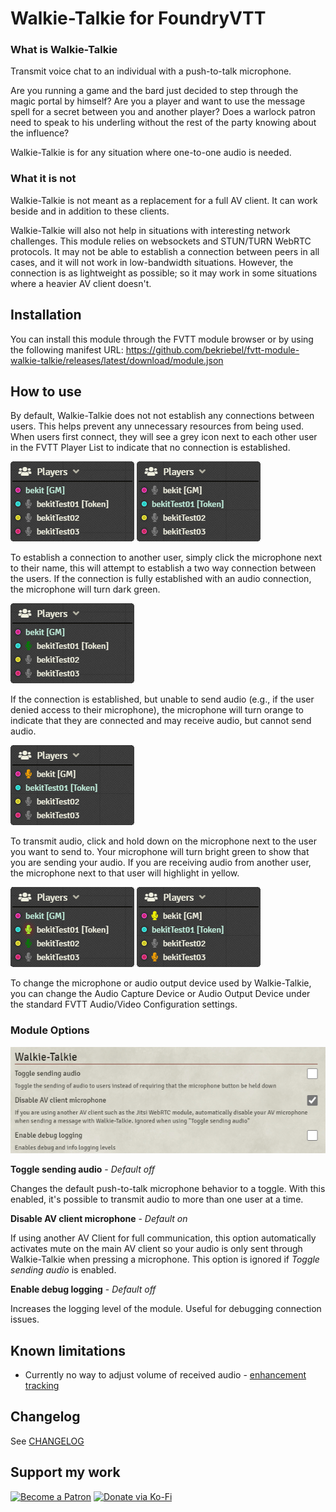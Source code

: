# Walkie-Talkie for FoundryVTT
### **What is Walkie-Talkie**
Transmit voice chat to an individual with a push-to-talk microphone.

Are you running a game and the bard just decided to step through the magic portal by himself? Are you a player and want to use the message spell for a secret between you and another player? Does a warlock patron need to speak to his underling without the rest of the party knowing about the influence?

Walkie-Talkie is for any situation where one-to-one audio is needed.

### **What it is not**
Walkie-Talkie is not meant as a replacement for a full AV client. It can work beside and in addition to these clients.

Walkie-Talkie will also not help in situations with interesting network challenges. This module relies on websockets and STUN/TURN WebRTC protocols. It may not be able to establish a connection between peers in all cases, and it will not work in low-bandwidth situations. However, the connection is as lightweight as possible; so it may work in some situations where a heavier AV client doesn't.

## Installation
You can install this module through the FVTT module browser or by using the following manifest URL: https://github.com/bekriebel/fvtt-module-walkie-talkie/releases/latest/download/module.json

## How to use
By default, Walkie-Talkie does not not establish any connections between users. This helps prevent any unnecessary resources from being used. When users first connect, they will see a grey icon next to each other user in the FVTT Player List to indicate that no connection is established.

![example image - no connections from gm](images/example_no-connections_gm.png)
![example image - no connections from player](images/example_no-connections_player1.png)

To establish a connection to another user, simply click the microphone next to their name, this will attempt to establish a two way connection between the users. If the connection is fully established with an audio connection, the microphone will turn dark green.

![example image - gm connected to player 1 with audio](images/example_player1-connected_gm.png)

If the connection is established, but unable to send audio (e.g., if the user denied access to their microphone), the microphone will turn orange to indicate that they are connected and may receive audio, but cannot send audio.

![example image - player 1 connected to gm without audio](images/example_gm-connected-no-stream_player1.png)

To transmit audio, click and hold down on the microphone next to the user you want to send to. Your microphone will turn bright green to show that you are sending your audio. If you are receiving audio from another user, the microphone next to that user will highlight in yellow.

![example image - gm transmitting audio to player 1](images/example_broadcasting-to-player1_gm.png)
![example image - player 1 receiving audio from gm](images/example_receiving-audio-from-gm_player1.png)

To change the microphone or audio output device used by Walkie-Talkie, you can change the Audio Capture Device or Audio Output Device under the standard FVTT Audio/Video Configuration settings.

### **Module Options**
![example image - module options](images/example_module-options.png)

**Toggle sending audio** - *Default off*

Changes the default push-to-talk microphone behavior to a toggle. With this enabled, it's possible to transmit audio to more than one user at a time.

**Disable AV client microphone** - *Default on*

If using another AV Client for full communication, this option automatically activates mute on the main AV client so your audio is only sent through Walkie-Talkie when pressing a microphone. This option is ignored if *Toggle sending audio* is enabled.

**Enable debug logging** - *Default off*

Increases the logging level of the module. Useful for debugging connection issues.

## Known limitations
* Currently no way to adjust volume of received audio - [enhancement tracking](https://github.com/bekriebel/fvtt-module-walkie-talkie/issues/1)

## Changelog
See [CHANGELOG](/CHANGELOG.md)

## Support my work
[![Become a Patron](https://img.shields.io/badge/support-patreon-orange.svg?logo=patreon)](https://www.patreon.com/bekit)
[![Donate via Ko-Fi](https://img.shields.io/badge/donate-ko--fi-red.svg?logo=ko-fi)](https://ko-fi.com/bekit)